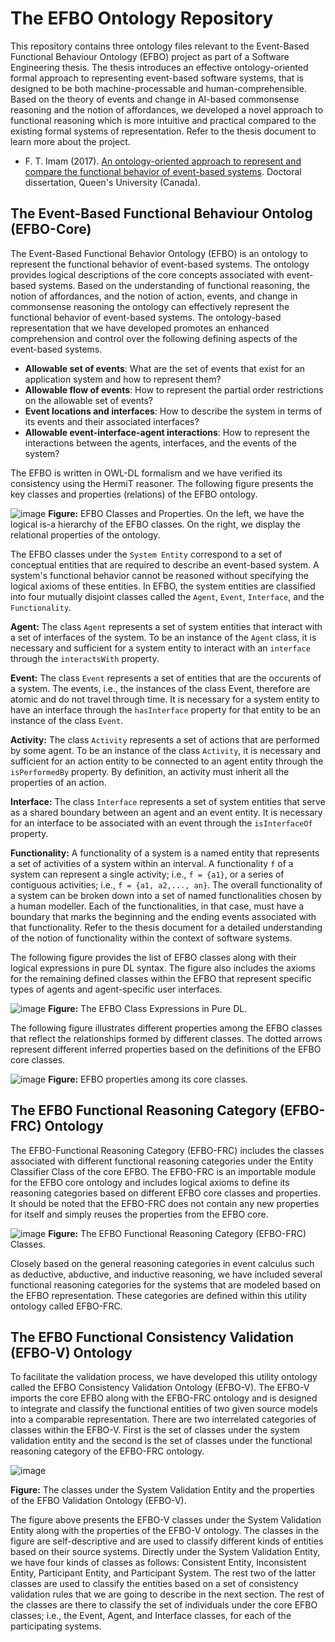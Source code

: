# The EFBO Ontology Repository
This repository contains three ontology files relevant to the Event-Based Functional Behaviour Ontology (EFBO) project as part of a Software Engineering thesis. The thesis introduces an effective ontology-oriented formal approach to representing event-based software systems, that is designed to be both machine-processable and human-comprehensible. Based on the theory of events and change in AI-based commonsense reasoning and the notion of affordances, we developed a novel approach to functional reasoning which is more intuitive and practical compared to the existing formal systems of representation. Refer to the thesis document to learn more about the project.
* F. T. Imam (2017). [An ontology-oriented approach to represent and compare the functional behavior of event-based systems](https://qspace.library.queensu.ca/items/5456ca18-bf0a-4cd8-86e7-0e60222eac5d). Doctoral dissertation, Queen's University (Canada).

## The Event-Based Functional Behaviour Ontolog (EFBO-Core)
The Event-Based Functional Behavior Ontology (EFBO) is an ontology to represent the functional behavior of event-based systems. The ontology provides logical descriptions of the core concepts associated with event-based systems. Based on the understanding of functional reasoning, the notion of affordances, and the notion of action, events, and change in commonsense reasoning the ontology can effectively represent the functional behavior of event-based systems. The ontology-based representation that we have developed promotes an enhanced comprehension and control over the following defining aspects of the event-based systems.
* **Allowable set of events**: What are the set of events that exist for an application system and how to represent them?
* **Allowable flow of events**: How to represent the partial order restrictions on the allowable set of events?
* **Event locations and interfaces**: How to describe the system in terms of its events and their associated interfaces?
* **Allowable event-interface-agent interactions**: How to represent the interactions between the agents, interfaces, and the events of the system?

The EFBO is written in OWL-DL formalism and we have verified its consistency using the HermiT reasoner. The following figure presents the key classes and properties (relations) of the EFBO ontology.

![image](https://github.com/smtifahim/EFBO-Ontology-Repository/assets/13155192/7482c524-9686-41f1-bccf-4a6f7078eafc)
**Figure:** EFBO Classes and Properties. On the left, we have the logical is-a hierarchy of the EFBO classes. On the right, we display the relational properties of the ontology.

The EFBO classes under the `System Entity` correspond to a set of conceptual entities that are required to describe an event-based system. A system's functional behavior cannot be reasoned without specifying the logical axioms of these
entities. In EFBO, the system entities are classified into four mutually disjoint classes called the `Agent`, `Event`, `Interface`, and the `Functionality`.

**Agent:** The class `Agent` represents a set of system entities that interact with a set of interfaces of the system. To be an instance of the `Agent` class, it is necessary and sufficient for a system entity to interact with an `interface` through the `interactsWith` property.

**Event:** The class `Event` represents a set of entities that are the occurents of a system. The events, i.e., the instances of the class Event, therefore are atomic and do not travel through time. It is necessary for a system entity to have an interface through the `hasInterface` property for that entity to be an instance of the class `Event`.

**Activity:** The class `Activity` represents a set of actions that are performed by some agent. To be an instance of the class `Activity`, it is necessary and sufficient for an action entity to be connected to an agent entity through the `isPerformedBy` property. By definition, an activity must inherit all the properties of an action.

**Interface:** The class `Interface` represents a set of system entities that serve as a shared boundary between an agent and an event entity. It is necessary for an interface to be associated with an event through the `isInterfaceOf` property.

**Functionality:** A functionality of a system is a named entity that represents a set of activities of a system within an interval. A functionality `f` of a system can represent a single activity; i.e., `f = {a1}`, or a series of contiguous activities; i.e.,
`f = {a1, a2,..., an}`. The overall functionality of a system can be broken down into a set of named functionalities chosen by a human modeller. Each of the functionalities, in that case, must have a boundary that marks the beginning and the ending events associated with that functionality. Refer to the thesis document for a detailed understanding of the notion of functionality within the context of software systems.

The following figure provides the list of EFBO classes along with their logical expressions in pure DL syntax. The figure also includes the axioms for the remaining defined classes within the EFBO that represent specific types of agents and agent-specific user interfaces.

![image](https://github.com/smtifahim/EFBO-Ontology-Repository/assets/13155192/157a792c-2895-42b7-bb53-a50c1ad90f21)
**Figure:** The EFBO Class Expressions in Pure DL.

The following figure illustrates different properties among the EFBO classes that reflect the relationships formed by different classes. The dotted arrows represent different inferred properties based on the definitions of the EFBO core classes. 

![image](https://github.com/smtifahim/EFBO-Ontology-Repository/assets/13155192/1b9ccc6a-f12c-4d19-9aa1-698d80b02e3b)
**Figure:** EFBO properties among its core classes. 

## The EFBO Functional Reasoning Category (EFBO-FRC) Ontology
The EFBO-Functional Reasoning Category (EFBO-FRC) includes the classes associated with different functional reasoning categories under the Entity Classifier Class of the core EFBO. The EFBO-FRC is an importable module for the EFBO core ontology and includes logical axioms to define its reasoning categories based on different EFBO core classes and properties. It should be noted that the EFBO-FRC does not contain any new properties for itself and simply reuses the properties from the EFBO core.

![image](https://github.com/smtifahim/EFBO-Ontology-Repository/assets/13155192/4ddc23b3-271f-4823-93f3-d0c2e04b57c7)
**Figure:** The EFBO Functional Reasoning Category (EFBO-FRC) Classes.

Closely based on the general reasoning categories in event calculus such as deductive, abductive, and inductive reasoning, we have included several functional reasoning categories for the systems that are modeled based on the EFBO representation. These categories are defined within this utility ontology called EFBO-FRC.

## The EFBO Functional Consistency Validation (EFBO-V) Ontology
To facilitate the validation process, we have developed this utility ontology called the EFBO Consistency Validation Ontology (EFBO-V). The EFBO-V imports the core EFBO along with the EFBO-FRC ontology and is designed to integrate and classify the functional entities of two given source models into a comparable representation. There are two interrelated categories of classes within the EFBO-V. First is the set of classes under the system validation entity and the second is the set of classes under the functional reasoning category of the EFBO-FRC ontology.

![image](https://github.com/smtifahim/EFBO-Ontology-Repository/assets/13155192/3d08ae7e-063d-4d33-9f6a-ea887949daff)

**Figure:** The classes under the System Validation Entity and the properties of the EFBO Validation Ontology (EFBO-V).

The figure above presents the EFBO-V classes under the System Validation Entity along with the properties of the EFBO-V ontology. The classes in the  figure are self-descriptive and are used to classify different kinds of entities based on their source systems. Directly under the System Validation Entity, we have four kinds of classes as follows: Consistent Entity, Inconsistent Entity, Participant Entity, and Participant System. The rest two of the latter classes are used to classify the entities based on a set of consistency validation rules that we are going to describe in the next section. The rest of the classes are there to classify the set of individuals under the core EFBO classes; i.e., the Event, Agent, and Interface classes, for each of the participating systems.

